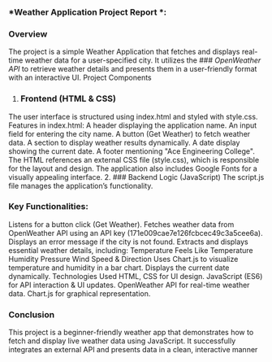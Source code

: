 ### *Weather Application Project Report *:
### Overview
The project is a simple Weather Application that fetches and displays real-time weather data for a user-specified city. It utilizes the ### *OpenWeather API* to retrieve weather details and presents them in a user-friendly format with an interactive UI.
Project Components
1. ### Frontend (HTML & CSS)
The user interface is structured using index.html and styled with style.css.
Features in index.html:
A header displaying the application name.
An input field for entering the city name.
A button (Get Weather) to fetch weather data.
A section to display weather results dynamically.
A date display showing the current date.
A footer mentioning "Ace Engineering College".
The HTML references an external CSS file (style.css), which is responsible for the layout and design. The application also includes Google Fonts for a visually appealing interface.
2. ### Backend Logic (JavaScript)
The script.js file manages the application’s functionality.
### Key Functionalities:
Listens for a button click (Get Weather).
Fetches weather data from OpenWeather API using an API key (171e009cae7e126fcbcec49c3a5cee6a).
Displays an error message if the city is not found.
Extracts and displays essential weather details, including:
Temperature
Feels Like Temperature
Humidity
Pressure
Wind Speed & Direction
Uses Chart.js to visualize temperature and humidity in a bar chart.
Displays the current date dynamically.
Technologies Used
HTML, CSS for UI design.
JavaScript (ES6) for API interaction & UI updates.
OpenWeather API for real-time weather data.
Chart.js for graphical representation.
### Conclusion
This project is a beginner-friendly weather app that demonstrates how to fetch and display live weather data using JavaScript. It successfully integrates an external API and presents data in a clean, interactive manner
